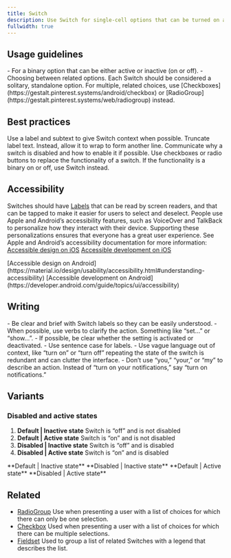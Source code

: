 ```yaml
---
title: Switch
description: Use Switch for single-cell options that can be turned on and off only. If you have a cell with multiple options that can activated, consider using [Checkbox](https://gestalt.pinterest.systems/android/checkbox).
fullwidth: true
---
```


<ImgContainer src="https://i.pinimg.com/originals/d3/90/ad/d390ad2e3fa4c1c8319d7baa7508cb0a.jpg" noPadding alt="Primary example of Switch component" />

## Usage guidelines

<TwoCol>
  <Group>
    <Do title="When to use" />
    - For a binary option that can be either active or inactive (on or off).
  </Group>

  <Group>
    <Dont title="When not to use" />
    - Choosing between related options. Each Switch should be considered a solitary, standalone option. For multiple, related choices, use [Checkboxes](https://gestalt.pinterest.systems/android/checkbox) or [RadioGroup](https://gestalt.pinterest.systems/web/radiogroup) instead.
  </Group>
</TwoCol>

## Best practices

<TwoCol>
  <Group>
    <ImgContainer src="https://i.pinimg.com/originals/2c/19/f6/2c19f61a4901d6f77069c3ed9f266de4.jpg" noPadding alt="Example of Switch with label and subtext" />
    <Do title="Do" />
    Use a label and subtext to give Switch context when possible.
  </Group>

  <Group>
    <ImgContainer src="https://i.pinimg.com/originals/d4/ea/4d/d4ea4d12eb9ec8235bd773b363cddc97.jpg" noPadding alt="Example of Switch with truncated text" />
    <Dont title="Don't" />
    Truncate label text. Instead, allow it to wrap to form another line.
  </Group>
</TwoCol>

<TwoCol>
  <Group>
    <ImgContainer src="https://i.pinimg.com/originals/da/30/95/da309504c6a99dc3b989099a2bfde060.jpg" noPadding alt="Example of disabled Switch" />
    <Do title="Do" />
    Communicate why a switch is disabled and how to enable it if possible.
  </Group>

  <Group>
    <ImgContainer src="https://i.pinimg.com/originals/66/ef/07/66ef0701a9d3d0927c1198d0d8bc9651.jpg" noPadding alt="Example of incorrect switch usage" />
    <Dont title="Don't" />
    Use checkboxes or radio buttons to replace the functionality of a switch. If the functionality is a binary on or off, use Switch instead.
  </Group>
</TwoCol>

## Accessibility

Switches should have [Labels](https://gestalt.pinterest.systems/web/label) that can be read by screen readers, and that can be tapped to make it easier for users to select and deselect.
People use Apple and Android’s accessibility features, such as VoiceOver and TalkBack to personalize how they interact with their device. Supporting these personalizations ensures that everyone has a great user experience. See Apple and Android’s accessibility documentation for more information:
<TwoCol>
  <Group>
    [Accessible design on iOS](https://developer.apple.com/design/human-interface-guidelines/accessibility/overview/introduction/)
    [Accessible development on iOS](https://developer.apple.com/accessibility/ios/)
  </Group>

  <Group>
    [Accessible design on Android](https://material.io/design/usability/accessibility.html#understanding-accessibility)
    [Accessible development on Android](https://developer.android.com/guide/topics/ui/accessibility)
  </Group>
</TwoCol>

## Writing

<TwoCol>
  <Group>
    <Do title="Do" />
    - Be clear and brief with Switch labels so they can be easily understood.
    - When possible, use verbs to clarify the action. Something like “set…” or “show…”.
    - If possible, be clear whether the setting is activated or deactivated.
    - Use sentence case for labels.
  </Group>

  <Group>
    <Dont title="Don't" />
    - Use vague language out of context, like “turn on” or “turn off” repeating the state of the switch is redundant and can clutter the interface.
    - Don’t use “you,” “your,” or “my” to describe an action. Instead of “turn on your notifications,” say “turn on notifications.”
  </Group>
</TwoCol>

## Variants

### Disabled and active states

1. **Default | Inactive state**
  Switch is “off” and is not disabled
1. **Default | Active state**
  Switch is “on” and is not disabled
1. **Disabled | Inactive state**
  Switch is “off” and is disabled
1. **Disabled | Active state**
  Switch is “on” and is disabled

<TwoCol>
  <Group>
    <ImgContainer src="https://i.pinimg.com/originals/7f/6b/5a/7f6b5a6438b9331f9172d346715cdd0c.jpg" noPadding alt="Example of default inactive state of Switch" />
    **Default | Inactive state**
  </Group>

  <Group>
    <ImgContainer src="https://i.pinimg.com/originals/c0/4c/97/c04c970f0d926842cf4ef89ad42b9347.jpg" noPadding alt="Example of disabled inactive state of Switch" />
    **Disabled | Inactive state**
  </Group>

  <Group>
    <ImgContainer src="https://i.pinimg.com/originals/80/29/45/802945dd6c7a4dcf2eb43bc4d1cc9f3f.jpg" noPadding alt="Example of default active state of Switch" />
    **Default | Active state**
  </Group>

  <Group>
    <ImgContainer src="https://i.pinimg.com/originals/e2/12/af/e212aff2d4ff881e3246bdbe2396a058.jpg" noPadding alt="Example of disabled active state of Switch" />
    **Disabled | Active state**
  </Group>
</TwoCol>

## Related

- [RadioGroup](https://gestalt.pinterest.systems/web/radiogroup)
  Use when presenting a user with a list of choices for which there can only be one selection.
- [Checkbox](https://gestalt.pinterest.systems/android/checkbox)
  Used when presenting a user with a list of choices for which there can be multiple selections.
- [Fieldset](https://gestalt.pinterest.systems/web/fieldset)
  Used to group a list of related Switches with a legend that describes the list.
